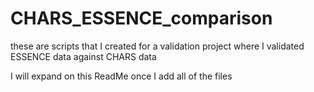 # CHARS_ESSENCE_comparison
these are scripts that I created for a validation project where I validated ESSENCE data against CHARS data

I will expand on this ReadMe once I add all of the files
